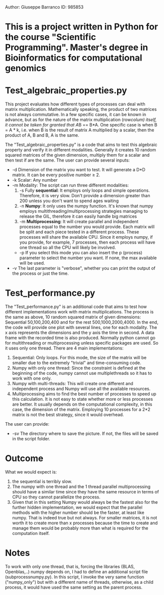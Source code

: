 Author: Giuseppe Barranco
ID: 985853 
# This is a project written in Python for the course "Scientific Programming". Master's degree in Bioinformatics for computational genomics



# Test_algebraic_properties.py


This project evaluates how different types of processes can deal with matrix multiplication.
Mathematically speaking, the product of two matrices is not always commutative. In a few specific cases, it can be known in advance, but as for the nature of the matrix multiplication (row*colum) itself, it cannot be taken for granted that A*B == B*A.
One specific case is when B = A * k, i.e. when B is the result of matrix A multiplied by a scalar, then the product of A, B and B, A is the same. 

The "Test_algebraic_properties.py" is a code that aims to test this algebraic property and verify it in different modalities. Generally it creates 10 random squared matrices of the given dimension, multiply them for a scalar and then test if are the same. 
The user can provide several inputs:
* -d Dimension of the matrix you want to test. It will generate a D*D matrix. It can be every positive number ≥ 2. 
* -k Scalar: Any number
* -m Modality: The script can run three different modalities:
  1. -s Fully **sequential**: It employs only loops and simple operations. Therefore, it is very slow. Don't provide a dimension greater than 200 unless you don't want to spend ages waiting
  2. -n **Numpy**: It only uses the numpy function. It's known that numpy employs multithreading/multiprocessing strategies managing to release the GIL, therefore it can easily handle big matrices
  3. -m **Multiprocessing**: It will create parallel and independent processes equal to the number you would provide. Each matrix will be split and each piece tested in a different process. These processes will share the available CPU. Since it employs numpy, if you provide, for example, 7 processes, then each process will have one thread so all the CPU will likely be involved. 
    * -p If you select this mode you can also insert the p (process) parameter to select the number you
      want. If none, the max available will be used. 
* -v The last parameter is "verbose", whether you can print the output of the process or just the time.

# Test_performance.py



The "Test_performance.py" is an additional code that aims to test how different implementations work with matrix multiplications. The process is the same as above, 10 random squared matrix of given dimensions: Sequential 50,100,200,400 and for the rest 500,1000,2000,4000. In the end, the code will provide one plot with several lines, one for each modality. The x axis represents the dimensions and the y axis the time in second. A data frame with the recorded time is also produced.
Normally python cannot go for multithreading or multiprocessing unless specific packages are used. So it uses only one thread.
There are 4 main implementations: 
1. Sequential: Only loops. For this mode, the size of the matrix will be smaller due to the extremely "trivial" and time-consuming code.
2. Numpy with only one thread: Since the constraint is defined at the beginning of the code, numpy cannot use multiplethreads so it has to work with one only. 
3. Numpy with multi-threads: This will create one different and independent process and Numpy will use all the available resources.
4. Multiprocessing aims to find the best number of processes to speed up this calculation. It is not easy to state whether more or less processes are better. It usually depends on the computational complexity, in this case, the dimension of the matrix. Employing 10 processes for a 2*2 matrix is not the best strategy, since it would overhead.

The user can provide:
* -sv The directory where to save the picture. If not, the files will be saved in the script folder. 




# Outcome

What we would expect is: 
1. the sequential is terribly slow.
2. The numpy with one thread and the 1 thread parallel multiprocessing should have a similar time since they have the same resource in terms of CPU so they cannot parallelize the process.
3. Given that in this setting Numpy would always be the fastest also for the further hidden implementation, we would expect that the parallel methods with the higher number should be the faster, at least like numpy. That is indeed true but not always. For smaller matrices, it is not worth it to create more than x processes because the time to create and manage them would be probably more than what is required for the computation itself.


# Notes
To work with only one thread, that is,  forcing the libraries (BLAS, Openblas,..) numpy depends on, I had to define an additional script file (subprocessnumpy.py). In this script, I invoke the very same function ("numpy_only") but with a different name of threads, otherwise, as a child process, it would have used the same setting as the parent process.

